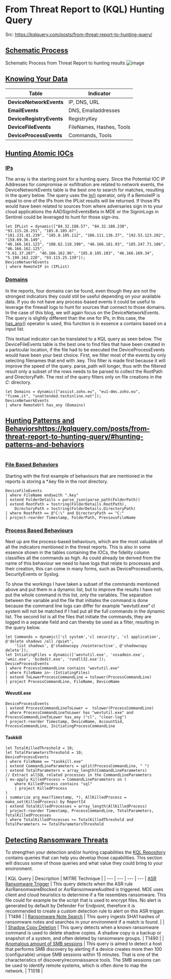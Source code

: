 # From Threat Report to (KQL) Hunting Query
Src: https://kqlquery.com/posts/from-threat-report-to-hunting-query/

## [Schematic Process](https://kqlquery.com/posts/from-threat-report-to-hunting-query/#schematic-process)

Schematic Process from Threat Report to hunting results
![image](https://github.com/schroray/KQL/assets/4217443/0b334c23-6817-4132-8a44-96a4c6683ba4)

## [Knowing Your Data](https://kqlquery.com/posts/from-threat-report-to-hunting-query/#knowing-your-data)

| Table	| Indicator | 
| --- | --- | 
| **DeviceNetworkEvents**	| IP, DNS, URL | 
| **EmailEvents**	| DNS, Emailaddresses | 
| **DeviceRegistryEvents**	| RegistryKey | 
| **DeviceFileEvents**	| FileNames, Hashes, Tools | 
| **DeviceProcessEvents**	| Commands, Tools | 

## [Hunting Atomic IOCs](https://kqlquery.com/posts/from-threat-report-to-hunting-query/#hunting-atomic-iocs)

### [IPs](https://kqlquery.com/posts/from-threat-report-to-hunting-query/#ips)

The array is the starting point for a hunting query. Since the Potential IOC IP Addresses for compromise or exfiltration are related to network events, the DeviceNetworkEvents table is the best one to search for matches, resulting in the query below. The query uses the [in()](https://learn.microsoft.com/en-us/azure/data-explorer/kusto/query/in-cs-operator) operator, only if a RemoteIP is equal to one of the IPs from the IPList results will be returned. If those IPs would have been related to sources from where adversaries sign in to your cloud applications the AADSignInEventsBeta in MDE or the SigninLogs in Sentinel could be leveraged to hunt for those sign-ins.

```KQL
let IPList = dynamic(["84.32.188.57", "84.32.188.238", "93.115.26.251", "185.8.105.67", 
"181.231.81.239", "185.8.105.112", "186.111.136.37", "192.53.123.202", "158.69.36.149", 
"46.166.161.123", "108.62.118.190", "46.166.161.93", "185.247.71.106", "46.166.162.125", 
"5.61.37.207", "46.166.162.96", "185.8.105.103", "46.166.169.34", "5.199.162.220", "93.115.25.139"]);
DeviceNetworkEvents
| where RemoteIP in (IPList)
```

### [Domains](https://kqlquery.com/posts/from-threat-report-to-hunting-query/#domains)
In the reports, four domains can be found, even though they are not the strongest indicators they could still be useful depending on your available data. If you do not have any process-based events it could be useful to leverage the firewall logs to hunt for sources that connect to those domains. In the case of this blog, we will again focus on the DeviceNetworkEvents. The query is slightly different than the one for IPs, in this case, the [has_any()](https://learn.microsoft.com/en-us/azure/data-explorer/kusto/query/has-anyoperator) operator is used, this function is in essence a contains based on a input list.

This textual indicator can be translated to a KQL query as seen below. The DeviceFileEvents table is the best one to find files that have been created in a particular location, if the file had to be executed the DeviceProcessEvents would have been your best choice. First, we filter most of the events by only selecting filenames that end with .key. This filter is made first because it will improve the speed of the query. parse_path will longer, thus with the filtered result only a subset of the rows needs to be parsed to collect the RootPath and DirectoryPath. The rest of the query filters only on file creations in the *C:* directory.

```KQL
let Domains = dynamic(["assist.zoho.eu", "eu1-dms.zoho.eu", "fixme.it", "unattended.techinline.net"]);
DeviceNetworkEvents
| where RemoteUrl has_any (Domains)
```

## [Hunting Patterns and Behaviors](https://kqlquery.com/posts/from-threat-report-to-hunting-query/#hunting-patterns-and-behaviors)https://kqlquery.com/posts/from-threat-report-to-hunting-query/#hunting-patterns-and-behaviors

```KQL
```

### [File Based Behaviors](https://kqlquery.com/posts/from-threat-report-to-hunting-query/#file-based-behaviors)

Starting with the first example of behaviours that are mentioned in the reports is storing a *.key file in the root directory.

```KQL
DeviceFileEvents
| where FileName endswith ".key"
| extend FolderDetails = parse_json(parse_path(FolderPath))
| extend RootPath = tostring(FolderDetails.RootPath), 
    DirectoryPath = tostring(FolderDetails.DirectoryPath)
| where RootPath == @"C:\" and DirectoryPath == "C:"
| project-reorder Timestamp, FolderPath, PreviousFileName
```

### [Process Based Behaviours](https://kqlquery.com/posts/from-threat-report-to-hunting-query/#process-based-behaviors)
Next up are the process-based behaviours, which are the most valuable of all the indicators mentioned in the threat reports. This is also in some essence shown in the tables containing the IOCs, the fidelity column classifies all the commands as _high_. As could already be derived from the name of this behaviour we need to have logs that relate to processes and their creation, this can come in many forms, such as DeviceProcessEvents, SecurityEvents or Syslog. 

To show the workings I have taken a subset of the commands mentioned above and put them in a dynamic list, but to improve the results I have not put the whole command in this list, only the variables. The separation between the variable and the file that initiates the command is done because the command line logs can differ for example “wevtutil.exe” cl system will not be matched if I had put all the full commands in the dynamic list. The second list is all the files that initiate the commands, they are logged in a separate field and can thereby be used as a filter, resulting in the query below.

```KQL
let Commands = dynamic(['cl system','cl security', 'cl application', @'delete shadows /all /quiet', 
    'list shadows', @'shadowcopy /nointeractive', @'shadowcopy delete']);
let IntiatingFiles = dynamic(['wevtutil.exe', 'vssadmin.exe', 'wmic.exe', 'bcdedit.exe', 'rundll32.exe']);
DeviceProcessEvents
| where ProcessCommandLine contains "wevtutil.exe"
| where FileName in~ (IntiatingFiles)
| extend ToLowerProcessCommandLine = tolower(ProcessCommandLine)
| project ProcessCommandLine, FileName, DeviceName
```

#### Wevutil.exe

```KQL
DeviceProcessEvents
| extend ProcessCommandLineToLower =  tolower(ProcessCommandLine)
| where ProcessCommandLineToLower has "wevtutil.exe" and ProcessCommandLineToLower has_any ("cl", "clear-log")
| project-reorder Timestamp, DeviceName, AccountSid, ProcessCommandLine, InitiatingProcessCommandLine 
```

#### Taskkill

```KQL
let TotalKilledThreshold = 10;
let TotalParametersThreshold = 10;
DeviceProcessEvents
| where FileName == "taskkill.exe"
| extend CommandLineParameters = split(ProcessCommandLine, " ")
| extend TotalParameters = array_length(CommandLineParameters)
// Extract allSQL related processes in the CommandLineParameters
| mv-apply KilledProcess = CommandLineParameters on (
    where KilledProcess contains "sql"
    | project KilledProcess
)
| summarize arg_max(Timestamp, *), AllKilledProcess = make_set(KilledProcess) by ReportId
| extend TotalKilledProcesses = array_length(AllKilledProcess)
| project-reorder Timestamp, ProcessCommandLine, TotalParameters, TotalKilledProcesses
| where TotalKilledProcesses >= TotalKilledThreshold and TotalParameters >= TotalParametersThreshold
```

## [Detecting Ransomware Threats](https://kqlquery.com/posts/from-threat-report-to-hunting-query/#detecting-ransomware-threats)
To strengthen your detection and/or hunting capabilities the [KQL Repository](https://github.com/Bert-JanP/Hunting-Queries-Detection-Rules) contains queries that can help you develop those capabilities. This section will discuss some of those queries and what value they could bring to your environment.

| KQL Query	| Description	| MITRE Technique	| 
|	--- | --- | --- | --- 
| [ASR Ransomware Trigger](https://github.com/Bert-JanP/Hunting-Queries-Detection-Rules/blob/main/Defender%20For%20Endpoint/ASR%20Rules/AsrRansomware.md)		| This query detects when the ASR rule AsrRansomwareBlocked or AsrRansomwareAudited is triggered. MDE uses client and cloud heuristics to determine if a file resembles ransomware. This file could for example be the script that is used to encrypt files. No alert is generated by default by Defender For Endpoint, therefore it is recommended to create a custom detection rule to alert on this ASR trigger.		| T1486	| 
| [Ransomware Note Search](https://github.com/Bert-JanP/Hunting-Queries-Detection-Rules/blob/main/Threat%20Hunting/Ransomware%20-%20APTNotesSHA1IOC.md)		| This query ingests SHA1 hashes of ransomware notes and searches in your environment if a match is found.		| 	| 
| [Shadow Copy Deletion](https://github.com/Bert-JanP/Hunting-Queries-Detection-Rules/blob/main/Defender%20For%20Endpoint/ShadowCopyDeletion.md)		| This query detects when a known ransomware command is used to delete shadow copies. A shadow copy is a backup or snapshot of a system, and often deleted by ransomware groups.		| T1490	| 
| [Anomalous amount of SMB sessions](https://github.com/Bert-JanP/Hunting-Queries-Detection-Rules/blob/main/Defender%20For%20Endpoint/AnomalousSMBSessionsCreated.md)		| This query is aimed to detect a host that performs SMB discovery by alerting if a device creates more then 100 (configurable) unique SMB sessions within 15 minutes. That is one of the characteristics of discovery/reconnaissance tools. The SMB sessions can be used to identify remote systems, which is often done to map the network.		| T1018	| 

